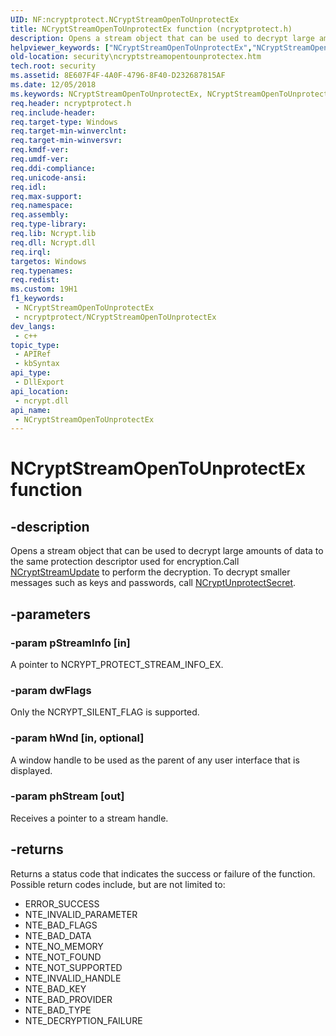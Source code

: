 ```yaml
---
UID: NF:ncryptprotect.NCryptStreamOpenToUnprotectEx
title: NCryptStreamOpenToUnprotectEx function (ncryptprotect.h)
description: Opens a stream object that can be used to decrypt large amounts of data to the same protection descriptor used for encryption.
helpviewer_keywords: ["NCryptStreamOpenToUnprotectEx","NCryptStreamOpenToUnprotectEx function [Security]","ncryptprotect/NCryptStreamOpenToUnprotectEx","security.ncryptstreamopentounprotectex"]
old-location: security\ncryptstreamopentounprotectex.htm
tech.root: security
ms.assetid: 8E607F4F-4A0F-4796-8F40-D232687815AF
ms.date: 12/05/2018
ms.keywords: NCryptStreamOpenToUnprotectEx, NCryptStreamOpenToUnprotectEx function [Security], ncryptprotect/NCryptStreamOpenToUnprotectEx, security.ncryptstreamopentounprotectex
req.header: ncryptprotect.h
req.include-header: 
req.target-type: Windows
req.target-min-winverclnt: 
req.target-min-winversvr: 
req.kmdf-ver: 
req.umdf-ver: 
req.ddi-compliance: 
req.unicode-ansi: 
req.idl: 
req.max-support: 
req.namespace: 
req.assembly: 
req.type-library: 
req.lib: Ncrypt.lib
req.dll: Ncrypt.dll
req.irql: 
targetos: Windows
req.typenames: 
req.redist: 
ms.custom: 19H1
f1_keywords:
 - NCryptStreamOpenToUnprotectEx
 - ncryptprotect/NCryptStreamOpenToUnprotectEx
dev_langs:
 - c++
topic_type:
 - APIRef
 - kbSyntax
api_type:
 - DllExport
api_location:
 - ncrypt.dll
api_name:
 - NCryptStreamOpenToUnprotectEx
---
```


# NCryptStreamOpenToUnprotectEx function


## -description



Opens a stream object that can be used to decrypt large amounts of data to the same  protection descriptor used for encryption.Call <a href="/windows/desktop/api/ncryptprotect/nf-ncryptprotect-ncryptstreamupdate">NCryptStreamUpdate</a> to perform the decryption. To decrypt smaller messages such as keys and passwords, call <a href="/windows/desktop/api/ncryptprotect/nf-ncryptprotect-ncryptunprotectsecret">NCryptUnprotectSecret</a>.

## -parameters

### -param pStreamInfo [in]

A pointer to NCRYPT_PROTECT_STREAM_INFO_EX.

### -param dwFlags

Only the NCRYPT_SILENT_FLAG is supported.

### -param hWnd [in, optional]

A window handle to be used as the parent of any user
        interface that is displayed.

### -param phStream [out]

Receives a pointer to a stream handle.

## -returns

Returns a status code that indicates the success or failure of the function.
        Possible return codes include, but are not limited to:

<ul>
<li>ERROR_SUCCESS</li>
<li>NTE_INVALID_PARAMETER</li>
<li>NTE_BAD_FLAGS</li>
<li>NTE_BAD_DATA</li>
<li>NTE_NO_MEMORY</li>
<li>NTE_NOT_FOUND</li>
<li>NTE_NOT_SUPPORTED</li>
<li>NTE_INVALID_HANDLE</li>
<li>NTE_BAD_KEY</li>
<li>NTE_BAD_PROVIDER</li>
<li>NTE_BAD_TYPE</li>
<li>NTE_DECRYPTION_FAILURE</li>
</ul>